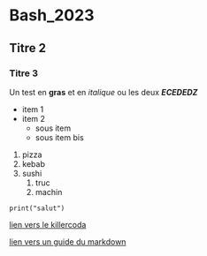 # Bash_2023
## Titre 2
### Titre 3

Un test en **gras** et en *italique* ou les deux ***ECEDEDZ***

- item 1
- item 2
  - sous item
  - sous item bis

1. pizza
2. kebab
3. sushi
   1. truc
   2. machin

`print("salut")`

[lien vers le killercoda](https://killercoda.com/emelin)

[lien vers un guide du markdown](https://www.markdownguide.org/cheat_sheet/)